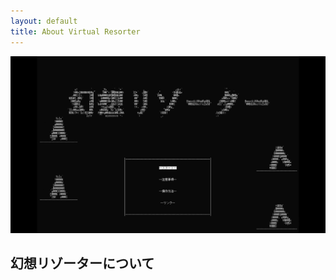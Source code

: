```yaml
---
layout: default
title: About Virtual Resorter
---
```


![Title](../../assets/resort_title.png)

## 幻想リゾーターについて